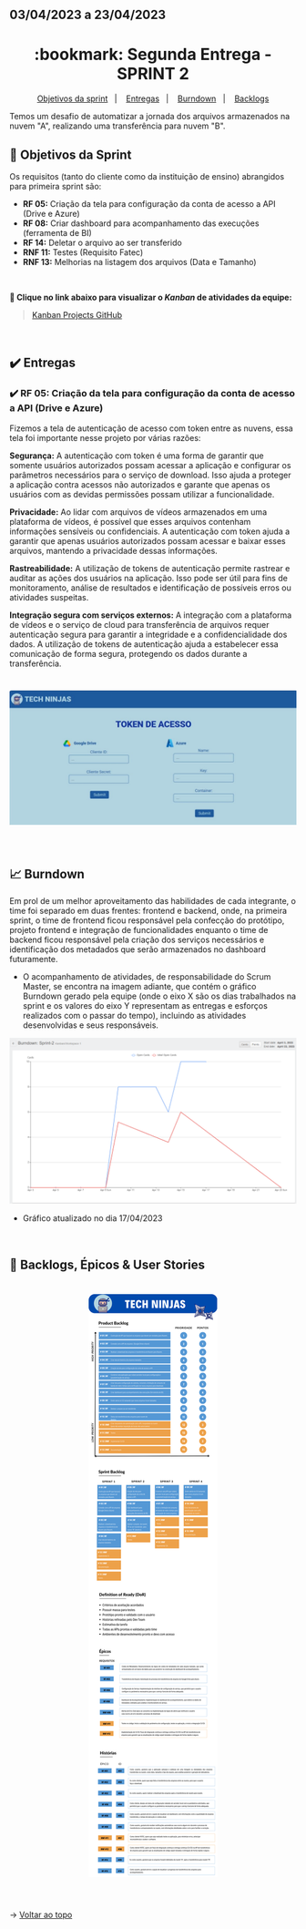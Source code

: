 ## 03/04/2023 a 23/04/2023

<span id="topo">

<h1 align="center">:bookmark: Segunda Entrega - SPRINT 2</h1>

<p align="center">
    <a href="#objetivos">Objetivos da sprint</a> &nbsp |&nbsp &nbsp
    <a href="#entregas">Entregas</a> &nbsp |&nbsp &nbsp
    <a href="#burndown">Burndown</a> &nbsp |&nbsp &nbsp
    <a href="#backlogs">Backlogs</a>
</p>

Temos um desafio de automatizar a jornada dos arquivos armazenados na nuvem "A", realizando uma transferência para nuvem "B".

<span id="objetivos">
    
## :dart: Objetivos da Sprint
Os requisitos (tanto do cliente como da instituição de ensino) abrangidos para primeira sprint são:
- **RF 05:** Criação da tela para configuração da conta de acesso a API (Drive e Azure)
- **RF 08:** Criar dashboard para acompanhamento das execuções (ferramenta de BI)
- **RF 14:** Deletar o arquivo ao ser transferido
- **RNF 11:** Testes (Requisito Fatec)
- **RNF 13:** Melhorias na listagem dos arquivos (Data e Tamanho)
    
<br>
 
**:link: Clique no link abaixo para visualizar o *Kanban* de atividades da equipe:** 
> [Kanban Projects GitHub](https://github.com/orgs/TechNinjass/projects/2)
  
<br>
    
<span id="entregas">
  
## :heavy_check_mark: Entregas
 
### :heavy_check_mark: RF 05: Criação da tela para configuração da conta de acesso a API (Drive e Azure)

Fizemos a tela de autenticação de acesso com token entre as nuvens, essa tela foi importante nesse projeto por várias razões:

**Segurança:** A autenticação com token é uma forma de garantir que somente usuários autorizados possam acessar a aplicação e configurar os parâmetros necessários para o serviço de download. Isso ajuda a proteger a aplicação contra acessos não autorizados e garante que apenas os usuários com as devidas permissões possam utilizar a funcionalidade.

**Privacidade:** Ao lidar com arquivos de vídeos armazenados em uma plataforma de vídeos, é possível que esses arquivos contenham informações sensíveis ou confidenciais. A autenticação com token ajuda a garantir que apenas usuários autorizados possam acessar e baixar esses arquivos, mantendo a privacidade dessas informações.

**Rastreabilidade:** A utilização de tokens de autenticação permite rastrear e auditar as ações dos usuários na aplicação. Isso pode ser útil para fins de monitoramento, análise de resultados e identificação de possíveis erros ou atividades suspeitas.

**Integração segura com serviços externos:** A integração com a plataforma de vídeos e o serviço de cloud para transferência de arquivos requer autenticação segura para garantir a integridade e a confidencialidade dos dados. A utilização de tokens de autenticação ajuda a estabelecer essa comunicação de forma segura, protegendo os dados durante a transferência.
    
<h1 align="center"> <img src = "https://github.com/TechNinjass/midall-parent/blob/main/docs/Images/tela%20do%20token%20de%20acesso.png" /></h1>
    
<br>
    
<span id="burndown">
    
## :chart_with_upwards_trend: Burndown

Em prol de um melhor aproveitamento das habilidades de cada integrante, o time foi separado em duas frentes: frontend e backend, onde, na primeira sprint, o time de frontend ficou responsável pela confecção do protótipo, projeto frontend e integração de funcionalidades enquanto o time de backend ficou responsável pela criação dos serviços necessários e identificação dos metadados que serão armazenados no dashboard futuramente.

- O acompanhamento de atividades, de responsabilidade do Scrum Master, se encontra na imagem adiante, que contém o gráfico Burndown gerado pela equipe (onde o eixo X são os dias trabalhados na sprint e os valores do eixo Y representam as entregas e esforços realizados com o passar do tempo), incluindo as atividades desenvolvidas e seus responsáveis.
    
<div align="center">
    
![Burndown Chart](https://github.com/TechNinjass/midall-parent/blob/main/docs/Images/burndown-sprint2-1704.png)
</div>

- Gráfico atualizado no dia 17/04/2023
  
<br>
  
<span id="backlogs">

## :dart: Backlogs, Épicos & User Stories

<h1 align="center"> <img src = "https://github.com/TechNinjass/midall-parent/blob/main/docs/Images/backlogs-sprint2.png" /></h1>

<br>
  
→ [Voltar ao topo](#topo)
